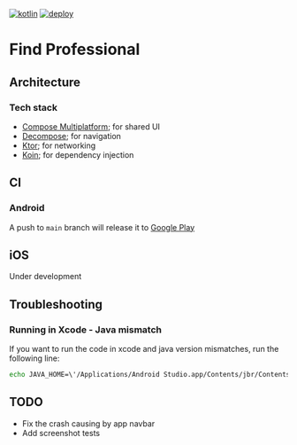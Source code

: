 [![kotlin](https://img.shields.io/badge/kotlin-2.0.0-blue.svg?logo=kotlin&style=for-the-badge)](http://kotlinlang.org)
[![deploy](https://img.shields.io/github/actions/workflow/status/hulkdx/findprofessional-frontend-mobile/push.yml?style=for-the-badge)](https://github.com/hulkdx/findprofessional-frontend-mobile/actions/workflows/push.yml)

# Find Professional

## Architecture

### Tech stack

- [Compose Multiplatform](https://github.com/JetBrains/compose-multiplatform); for shared UI
- [Decompose](https://github.com/arkivanov/Decompose); for navigation
- [Ktor](https://github.com/ktorio/ktor); for networking
- [Koin](https://github.com/InsertKoinIO/koin); for dependency injection

## CI

### Android
A push to `main` branch will release it to [Google Play](https://play.google.com/store/apps/details?id=com.hulkdx.findprofessional)

## iOS
Under development

## Troubleshooting

### Running in Xcode - Java mismatch
If you want to run the code in xcode and java version mismatches, run the following line:
```sh
echo JAVA_HOME=\'/Applications/Android Studio.app/Contents/jbr/Contents/Home\' > ios/.env
```

## TODO

- Fix the crash causing by app navbar
- Add screenshot tests
